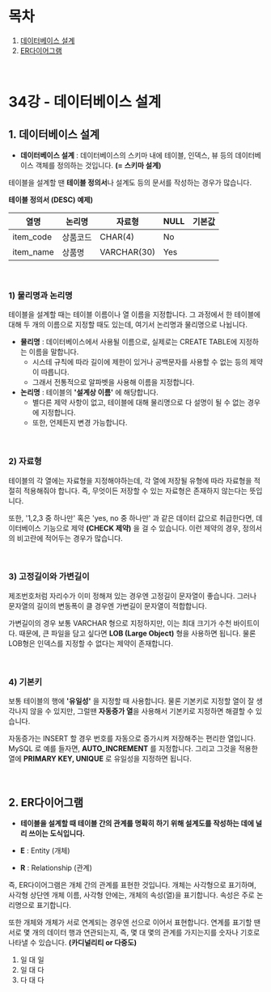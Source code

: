 # 목차

1. [데이터베이스 설계](#1-데이터베이스-설계) <br/>
2. [ER다이어그램](#2-er다이어그램) <br/>

<br/>

# 34강 - 데이터베이스 설계

## 1. 데이터베이스 설계

- **데이터베이스 설계** : 데이터베이스의 스키마 내에 테이블, 인덱스, 뷰 등의 데이터베이스 객체를 정의하는 것입니다. **(= 스키마 설계)**

테이블을 설계할 땐 **테이블 정의서**나 설계도 등의 문서를 작성하는 경우가 많습니다.

**테이블 정의서 (DESC) 예제)**

| 열명      | 논리명   | 자료형      | NULL | 기본값 |
| --------- | -------- | ----------- | ---- | ------ |
| item_code | 상품코드 | CHAR(4)     | No   |        |
| item_name | 상품명   | VARCHAR(30) | Yes  |        |

<br/>

### 1) 물리명과 논리명

테이블을 설계할 때는 테이블 이름이나 열 이름을 지정합니다. 그 과정에서 한 테이블에 대해 두 개의 이름으로 지정할 때도 있는데, 여기서 논리명과 물리명으로 나뉩니다.

- **물리명** : 데이터베이스에서 사용될 이름으로, 실제로는 CREATE TABLE에 지정하는 이름을 말합니다.
  - 시스테 규칙에 따라 길이에 제한이 있거나 공백문자를 사용할 수 없는 등의 제약이 따릅니다.
  - 그래서 전통적으로 알파벳을 사용해 이름을 지정합니다.
- **논리명** : 테이블의 **'설계상 이름'** 에 해당합니다.
  - 별다른 제약 사항이 없고, 테이블에 대해 물리명으로 다 설명이 될 수 없는 경우에 지정합니다.
  - 또한, 언제든지 변경 가능합니다.

<br/>

### 2) 자료형

테이블의 각 열에는 자료형을 지정해야하는데, 각 열에 저장될 유형에 따라 자료형을 적절히 적용해줘야 합니다. 즉, 무엇이든 저장할 수 있는 자료형은 존재하지 않는다는 뜻입니다.

또한, '1,2,3 중 하나만' 혹은 'yes, no 중 하나만' 과 같은 데이터 값으로 취급한다면, 데이터베이스 기능으로 제약 **(CHECK 제약)** 을 걸 수 있습니다. 이런 제약의 경우, 정의서의 비고란에 적어두는 경우가 많습니다.

<br/>

### 3) 고정길이와 가변길이

제조번호처럼 자리수가 이미 정해져 있는 경우엔 고정길이 문자열이 좋습니다. 그러나 문자열의 길이의 변동폭이 클 경우엔 가변길이 문자열이 적합합니다.

가변길이의 경우 보통 VARCHAR 형으로 지정하지만, 이는 최대 크기가 수천 바이트이다. 때문에, 큰 파일을 담고 싶다면 **LOB (Large Object)** 형을 사용하면 됩니다. 물론 LOB형은 인덱스를 지정할 수 없다는 제약이 존재합니다.

<br/>

### 4) 기본키

보통 테이블의 행에 **'유일성'** 을 지정할 때 사용합니다. 물론 기본키로 지정할 열이 잘 생각나지 않을 수 있지만, 그럴땐 **자동증가 열**을 사용해서 기본키로 지정하면 해결할 수 있습니다.

자동증가는 INSERT 할 경우 번호를 자동으로 증가시켜 저장해주는 편리한 열입니다.  MySQL 로 예를 들자면, **AUTO_INCREMENT** 를 지정합니다. 그리고 그것을 적용한 열에 **PRIMARY KEY, UNIQUE** 로 유일성을 지정하면 됩니다.

<br/>

## 2. ER다이어그램

- **테이블을 설계할 때 테이블 간의 관계를 명확히 하기 위해 설계도를 작성하는 데에 널리 쓰이는 도식입니다.**

- **E** : Entity (개체)
- **R** : Relationship (관계)

즉, ER다이어그램은 개체 간의 관계를 표현한 것입니다. 개체는 사각형으로 표기하며, 사각형 상단엔 개체 이름, 사각형 안에는, 개체의 속성(열)을 표기합니다. 속성은 주로 논리명으로 표기합니다.

또한 개체와 개체가 서로 연계되는 경우엔 선으로 이어서 표현합니다. 연계를 표기할 땐 서로 몇 개의 데이터 행과 연관되는지, 즉, 몇 대 몇의 관계를 가지는지를 숫자나 기호로 나타낼 수 있습니다. **(카디널리티 or 다중도)**

1. 일 대 일
2. 일 대 다
3. 다 대 다